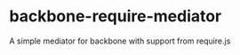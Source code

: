 backbone-require-mediator
=========================

A simple mediator for backbone with support from require.js
